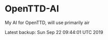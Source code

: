 # OpenTTD-AI
My AI for OpenTTD, will use primarily air

Latest backup: Sun Sep 22 09:44:01 UTC 2019
